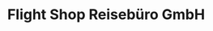 ---
title: "Flight Shop Reisebüro GmbH"
url: /koeln/flight-shop-reisebuero-gmbh/
shop: Reisebüro
---